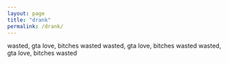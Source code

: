```yaml
---
layout: page
title: "drank"
permalink: /drank/
---
```


wasted, gta love, bitches wasted
wasted, gta love, bitches wasted
wasted, gta love, bitches wasted
